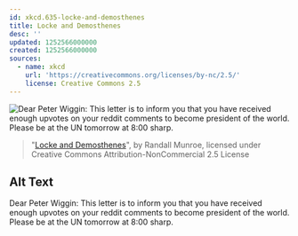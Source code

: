 ```yaml
---
id: xkcd.635-locke-and-demosthenes
title: Locke and Demosthenes
desc: ''
updated: 1252566000000
created: 1252566000000
sources:
  - name: xkcd
    url: 'https://creativecommons.org/licenses/by-nc/2.5/'
    license: Creative Commons 2.5
---
```

![Dear Peter Wiggin: This letter is to inform you that you have received enough upvotes on your reddit comments to become president of the world.  Please be at the UN tomorrow at 8:00 sharp.](https://imgs.xkcd.com/comics/locke_and_demosthenes.png)
> "[Locke and Demosthenes](https://xkcd.com/635/)", by Randall Munroe, licensed under Creative Commons Attribution-NonCommercial 2.5 License

## Alt Text
Dear Peter Wiggin: This letter is to inform you that you have received enough upvotes on your reddit comments to become president of the world.  Please be at the UN tomorrow at 8:00 sharp.
